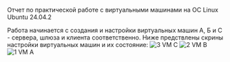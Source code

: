 Отчет по практической работе с виртуальными машинами на ОС Linux Ubuntu 24.04.2

Работа начинается с создания и настройки виртуальных машин А, Б и С - сервера, шлюза и клиента соответственно.
Ниже предствлены скрины настройки виртуальных машин и их состояние:
![3 VM C](https://github.com/user-attachments/assets/aea185b9-502e-4e87-8646-738c90d8d457)
![2 VM B](https://github.com/user-attachments/assets/da9744cf-cc18-4d5b-8a47-9d854e0ad308)
![1 VM A](https://github.com/user-attachments/assets/e800ffc2-1e71-4821-8a16-a0d3fe862c1b)

